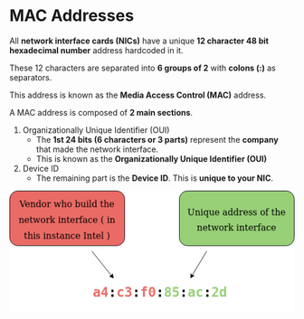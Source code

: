 # MAC Addresses

All **network interface cards (NICs)** have a unique **12 character 48 bit hexadecimal number** address hardcoded in it.

These 12 characters are separated into **6 groups of 2** with **colons (:)** as separators.

This address is known as the **Media Access Control (MAC)** address.

A MAC address is composed of **2 main sections**.
1. Organizationally Unique Identifier (OUI)
    - The **1st 24 bits (6 characters or 3 parts)** represent the **company** that made the network interface.
    - This is known as the **Organizationally Unique Identifier (OUI)**
2. Device ID
    - The remaining part is the **Device ID**. This is **unique to your NIC**.

![mac_address](mac_address.png)